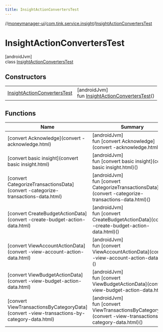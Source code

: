 ```yaml
---
title: InsightActionConvertersTest
---
```

//[moneymanager-ui](../../../index.html)/[com.tink.service.insight](../index.html)/[InsightActionConvertersTest](index.html)



# InsightActionConvertersTest



[androidJvm]\
class [InsightActionConvertersTest](index.html)



## Constructors


| | |
|---|---|
| [InsightActionConvertersTest](-insight-action-converters-test.html) | [androidJvm]<br>fun [InsightActionConvertersTest](-insight-action-converters-test.html)() |


## Functions


| Name | Summary |
|---|---|
| [convert Acknowledge](convert -acknowledge.html) | [androidJvm]<br>fun [convert Acknowledge](convert -acknowledge.html)() |
| [convert basic insight](convert basic insight.html) | [androidJvm]<br>fun [convert basic insight](convert basic insight.html)() |
| [convert CategorizeTransactionsData](convert -categorize-transactions-data.html) | [androidJvm]<br>fun [convert CategorizeTransactionsData](convert -categorize-transactions-data.html)() |
| [convert CreateBudgetActionData](convert -create-budget-action-data.html) | [androidJvm]<br>fun [convert CreateBudgetActionData](convert -create-budget-action-data.html)() |
| [convert ViewAccountActionData](convert -view-account-action-data.html) | [androidJvm]<br>fun [convert ViewAccountActionData](convert -view-account-action-data.html)() |
| [convert ViewBudgetActionData](convert -view-budget-action-data.html) | [androidJvm]<br>fun [convert ViewBudgetActionData](convert -view-budget-action-data.html)() |
| [convert ViewTransactionsByCategoryData](convert -view-transactions-by-category-data.html) | [androidJvm]<br>fun [convert ViewTransactionsByCategoryData](convert -view-transactions-by-category-data.html)() |

